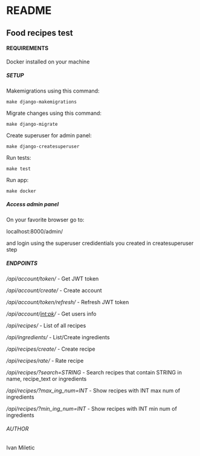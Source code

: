 # README #

## Food recipes test ##

#### REQUIREMENTS ####

Docker installed on your machine

##### SETUP #####

Makemigrations using this command:

```
make django-makemigrations
```

Migrate changes using this command:
```
make django-migrate
```

Create superuser for admin panel:

```
make django-createsuperuser
```

Run tests:

```
make test
```

Run app:
```
make docker
```

##### Access admin panel #####

On your favorite browser go to:

localhost:8000/admin/

and login using the superuser credidentials you created in createsuperuser step

##### ENDPOINTS #####
              
_/api/account/token/_ - Get JWT token

_/api/account/create/_ - Create account

_/api/account/token/refresh/_ - Refresh JWT token

_/api/account/<int:pk>/_ - Get users info

_/api/recipes/_ - List of all recipes

_/api/ingredients/_ - List/Create ingredients

_/api/recipes/create/_ - Create recipe

_/api/recipes/rate/_ - Rate recipe

_/api/recipes/?search=STRING_ - Search recipes that contain STRING in name, recipe_text or ingredients

_/api/recipes/?max_ing_num=INT_ - Show recipes with INT max num of ingredients

_/api/recipes/?min_ing_num=INT_ - Show recipes with INT min num of ingredients


###### AUTHOR ######

Ivan Miletic
